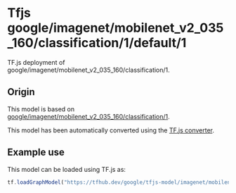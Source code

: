 # Tfjs google/imagenet/mobilenet_v2_035_160/classification/1/default/1
TF.js deployment of google/imagenet/mobilenet_v2_035_160/classification/1.

<!-- parent-model: google/imagenet/mobilenet_v2_035_160/classification/1 -->

## Origin

This model is based on [google/imagenet/mobilenet_v2_035_160/classification/1](https://tfhub.dev/google/imagenet/mobilenet_v2_035_160/classification/1).

This model has been automatically converted using the [TF.js converter](https://github.com/tensorflow/tfjs/tree/master/tfjs-converter).

## Example use
This model can be loaded using TF.js as:

```javascript
tf.loadGraphModel("https://tfhub.dev/google/tfjs-model/imagenet/mobilenet_v2_035_160/classification/1/default/1", { fromTFHub: true })
```
